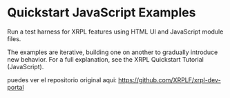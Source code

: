 # Quickstart JavaScript Examples

Run a test harness for XRPL features using HTML UI and JavaScript module files.

The examples are iterative, building one on another to gradually introduce new behavior. For a full explanation, see the XRPL Quickstart Tutorial (JavaScript).

puedes ver el repositorio original aqui: https://github.com/XRPLF/xrpl-dev-portal
